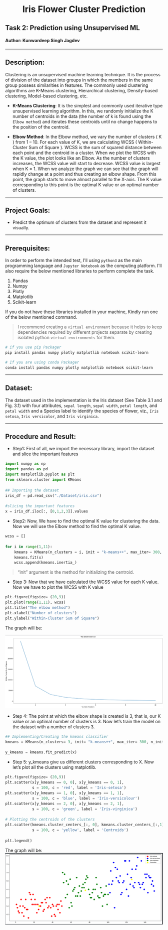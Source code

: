 <h1 align="center">Iris Flower Cluster Prediction</h1>

## Task 2: Prediction using Unsupervised ML
#### Author: Kunwardeep Singh Jagdev
---
## Description:

Clustering is an unsupervised machine learning technique. It is the process of division of the dataset into groups in which the members in the same group possess similarities in features. The commonly used clustering algorithms are K-Means clustering, Hierarchical clustering, Density-based clustering, Model-based clustering, etc. 
- **K-Means Clustering**:
   It is the simplest and commonly used iterative type unsupervised learning algorithm. In this, we randomly initialize the K number of centroids in the data (the number of k is found using the ``Elbow method``) and iterates these centroids until no change happens to the position of the centroid.

- **Elbow Method**:
  In the Elbow method, we vary the number of clusters ( K ) from 1 – 10. For each value of K, we are calculating WCSS ( Within-Cluster Sum of Square ). WCSS is the sum of squared distance between each point and the centroid in a cluster. When we plot the WCSS with the K value, the plot looks like an Elbow. As the number of clusters increases, the WCSS value will start to decrease. WCSS value is largest when K = 1. When we analyze the graph we can see that the graph will rapidly change at a point and thus creating an elbow shape. From this point, the graph starts to move almost parallel to the X-axis. The K value corresponding to this point is the optimal K value or an optimal number of clusters.

---
## Project Goals:
- Predict the optimum of clusters from the dataset and represent it visually.
---
## Prerequisites:
In order to perform the intended test, I'll using `python3` as the main programming language and `Jupyter Notebook` as the computing platform.
I'll also require the below mentioned libraries to perform complete the task.
   1. Pandas
   2. Numpy
   3. Plotly
   4. Matplotlib
   5. Scikit-learn

If you do not have these libraries installed in your machine, Kindly run one of the below mentioned command.
> I recommend creating a `virtual environment` because it helps to keep dependencies required by different projects separate by creating isolated python `virtual environments` for them.

```bash
# if you use pip Packager
pip install pandas numpy plotly matplotlib notebook scikit-learn
```
```bash
# If you are using conda Packager
conda install pandas numpy plotly matplotlib notebook scikit-learn
```
---
## Dataset:
The dataset used in the implementation is the Iris dataset (See Table 3.1 and Fig. 3.1) with four attributes, `sepal length`, `sepal width`, `petal length`, and `petal width` and a Species label to identify the species of flower, viz., `Iris setosa`, `Iris versicolor`, and `Iris virginica`.

---
## Procedure and Result:
- Step1:
  First of all, we import the necessary library, import the dataset and slice the important features


```python
import numpy as np
import pandas as pd
import matplotlib.pyplot as plt
from sklearn.cluster import KMeans

## Importing the dataset
iris_df = pd.read_csv("./Dataset/iris.csv")

#slicing the important features
x = iris_df.iloc[:, [0,1,2,3]].values
```
- Step2:
  Now, We have to find the optimal K value for clustering the data. Now we will use the Elbow method to find the optimal K value.

```python
wcss = []

for i in range(1,11):
    kmeans = KMeans(n_clusters = i, init = "k-means++", max_iter= 300, n_init= 10, random_state= 0)
    kmeans.fit(x)
    wcss.append(kmeans.inertia_)
```
> “init” argument is the method for initializing the centroid.

- Step 3: Now that we have calculated the WCSS value for each K value. Now we have to plot the WCSS with K value
```python
plt.figure(figsize= (20,9))
plt.plot(range(1,11), wcss)
plt.title("The elbow method")
plt.xlabel("Number of clusters")
plt.ylabel("Within-Cluster Sum of Square")
```
The graph will be:

![image](./images/elbow.png)

- Step 4: The point at which the elbow shape is created is 3, that is, our K value or an optimal number of clusters is 3. Now let’s train the model on the dataset with a number of clusters 3.
  
```python
## Implementing/Creating the kmeans classifier
kmeans = KMeans(n_clusters= 3, init= "k-means++", max_iter= 300, n_init= 10, random_state=0)

y_kmeans = kmeans.fit_predict(x)
```
- Step 5: y_kmeans give us different clusters corresponding to X. Now let’s plot all the clusters using matplotlib.
```python
plt.figure(figsize= (20,9))
plt.scatter(x[y_kmeans == 0, 0], x[y_kmeans == 0, 1], 
            s = 100, c = 'red', label = 'Iris-setosa')
plt.scatter(x[y_kmeans == 1, 0], x[y_kmeans == 1, 1], 
            s = 100, c = 'blue', label = 'Iris-versicolour')
plt.scatter(x[y_kmeans == 2, 0], x[y_kmeans == 2, 1],
            s = 100, c = 'green', label = 'Iris-virginica')

# Plotting the centroids of the clusters
plt.scatter(kmeans.cluster_centers_[:, 0], kmeans.cluster_centers_[:,1], 
            s = 100, c = 'yellow', label = 'Centroids')

plt.legend()
```
The graph will be:
![image](./images/scater.png)

